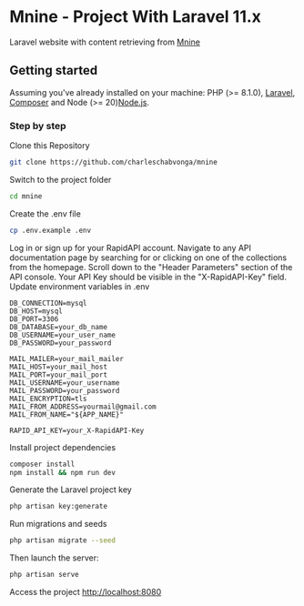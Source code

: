 # Mnine - Project With Laravel 11.x
Laravel website with content retrieving from [Mnine](http://mnine.xyz)

## Getting started

Assuming you've already installed on your machine: PHP (>= 8.1.0), [Laravel](https://laravel.com), [Composer](https://getcomposer.org) and Node (>= 20)[Node.js](https://nodejs.org).

### Step by step
Clone this Repository
```sh
git clone https://github.com/charleschabvonga/mnine
```

Switch to the project folder
```sh
cd mnine
```

Create the .env file
```sh
cp .env.example .env
```

Log in or sign up for your RapidAPI account.
Navigate to any API documentation page by searching for or clicking on one of the collections from the homepage.
Scroll down to the "Header Parameters" section of the API console.
Your API Key should be visible in the "X-RapidAPI-Key" field.
Update environment variables in .env
```dosini
DB_CONNECTION=mysql
DB_HOST=mysql
DB_PORT=3306
DB_DATABASE=your_db_name
DB_USERNAME=your_user_name
DB_PASSWORD=your_password

MAIL_MAILER=your_mail_mailer
MAIL_HOST=your_mail_host
MAIL_PORT=your_mail_port
MAIL_USERNAME=your_username
MAIL_PASSWORD=your_password
MAIL_ENCRYPTION=tls
MAIL_FROM_ADDRESS=yourmail@gmail.com
MAIL_FROM_NAME="${APP_NAME}"

RAPID_API_KEY=your_X-RapidAPI-Key
```

Install project dependencies
```sh
composer install
npm install && npm run dev
```

Generate the Laravel project key
```sh
php artisan key:generate
```

Run migrations and seeds
```sh
php artisan migrate --seed
```

Then launch the server:
``` bash
php artisan serve
```

Access the project
[http://localhost:8080](http://localhost:8080)
